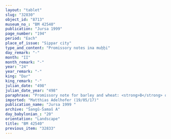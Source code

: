 ```yaml
---
layout: "tablet"
slug: "32830"
object_id: "8713"
museum_no_: "BM 42540"
publication: "Jursa 1999"
page_number: "194"
period: "Each"
place_of_issue: "Sippar city"
type_and_content: "Promissory notes ina muẖẖi"
day_remark: "-"
month: "II"
month_remark: "-"
year: "24"
year_remark: "-"
king: "Dar"
king_remark: "-"
julian_date: "498"
julian_date_year: "498"
paraphrase: "Promissory note for barley and wheat: <strong>B</strong> owes <strong><sup>f</sup>A</strong> 1;2.3 kor (270 l) of barley and 0;2.2 kor (84 l) of wheat. He is to pay in Ulūl (VI). A final clause excludes an earlier promissory note issued for his work assignment (<em>i&scaron;karu</em>).<br /> &nbsp;<br /> <strong><sup>f</sup></strong><strong>A</strong> = Aya-hīpat/Mu&scaron;ēzib-Marduk//Balīh&ucirc;; <strong>B&nbsp;</strong>= Nidintu-Marduk/&Scaron;ama&scaron;-&scaron;umu-lī&scaron;ir//Ileˀˀi-Marduk<br /> &nbsp;"
imported: "Matthias Adelhofer (19/05/17)"
publication_name: "Jursa 1999 "
archive: "Šangû-Šamaš A"
day_babylonian_: "20"
orientation: "Landscape"
title: "BM 42540"
previous_item: "32833"
---
```

